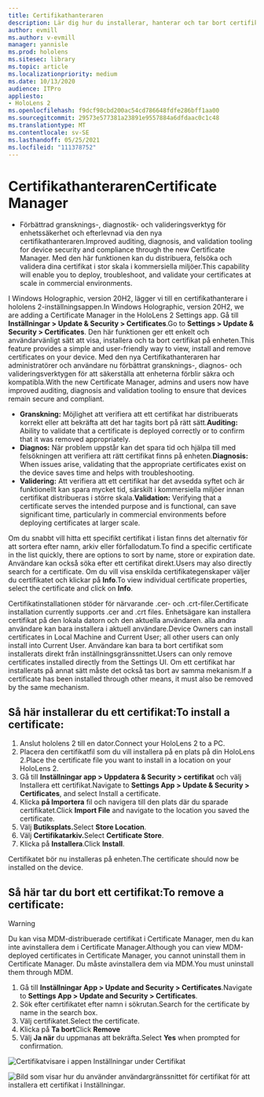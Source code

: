 ```yaml
---
title: Certifikathanteraren
description: Lär dig hur du installerar, hanterar och tar bort certifikat manuellt på HoloLens 2-enheter med mixad verklighet.
author: evmill
ms.author: v-evmill
manager: yannisle
ms.prod: hololens
ms.sitesec: library
ms.topic: article
ms.localizationpriority: medium
ms.date: 10/13/2020
audience: ITPro
appliesto:
- HoloLens 2
ms.openlocfilehash: f9dcf98cbd200ac54cd786648fdfe286bff1aa00
ms.sourcegitcommit: 29573e577381a23891e9557884a6dfdaac0c1c48
ms.translationtype: MT
ms.contentlocale: sv-SE
ms.lasthandoff: 05/25/2021
ms.locfileid: "111378752"
---
```

# <a name="certificate-manager"></a><span data-ttu-id="51f5c-103">Certifikathanteraren</span><span class="sxs-lookup"><span data-stu-id="51f5c-103">Certificate Manager</span></span>

- <span data-ttu-id="51f5c-104">Förbättrad gransknings-, diagnostik- och valideringsverktyg för enhetssäkerhet och efterlevnad via den nya certifikathanteraren.</span><span class="sxs-lookup"><span data-stu-id="51f5c-104">Improved auditing, diagnosis, and validation tooling for device security and compliance through the new Certificate Manager.</span></span> <span data-ttu-id="51f5c-105">Med den här funktionen kan du distribuera, felsöka och validera dina certifikat i stor skala i kommersiella miljöer.</span><span class="sxs-lookup"><span data-stu-id="51f5c-105">This capability will enable you to deploy, troubleshoot, and validate your certificates at scale in commercial environments.</span></span>

<span data-ttu-id="51f5c-106">I Windows Holographic, version 20H2, lägger vi till en certifikathanterare i hololens 2-inställningsappen.</span><span class="sxs-lookup"><span data-stu-id="51f5c-106">In Windows Holographic, version 20H2, we are adding a Certificate Manager in the HoloLens 2 Settings app.</span></span> <span data-ttu-id="51f5c-107">Gå till **Inställningar > Update & Security > Certificates**.</span><span class="sxs-lookup"><span data-stu-id="51f5c-107">Go to **Settings > Update & Security > Certificates**.</span></span> <span data-ttu-id="51f5c-108">Den här funktionen ger ett enkelt och användarvänligt sätt att visa, installera och ta bort certifikat på enheten.</span><span class="sxs-lookup"><span data-stu-id="51f5c-108">This feature provides a simple and user-friendly way to view, install and remove certificates on your device.</span></span> <span data-ttu-id="51f5c-109">Med den nya Certifikathanteraren har administratörer och användare nu förbättrat gransknings-, diagnos- och valideringsverktygen för att säkerställa att enheterna förblir säkra och kompatibla.</span><span class="sxs-lookup"><span data-stu-id="51f5c-109">With the new Certificate Manager, admins and users now have improved auditing, diagnosis and validation tooling to ensure that devices remain secure and compliant.</span></span> 

-   <span data-ttu-id="51f5c-110">**Granskning:** Möjlighet att verifiera att ett certifikat har distribuerats korrekt eller att bekräfta att det har tagits bort på rätt sätt.</span><span class="sxs-lookup"><span data-stu-id="51f5c-110">**Auditing:** Ability to validate that a certificate is deployed correctly or to confirm that it was removed appropriately.</span></span> 
-   <span data-ttu-id="51f5c-111">**Diagnos:** När problem uppstår kan det spara tid och hjälpa till med felsökningen att verifiera att rätt certifikat finns på enheten.</span><span class="sxs-lookup"><span data-stu-id="51f5c-111">**Diagnosis:** When issues arise, validating that the appropriate certificates exist on the device saves time and helps with troubleshooting.</span></span> 
-   <span data-ttu-id="51f5c-112">**Validering:** Att verifiera att ett certifikat har det avsedda syftet och är funktionellt kan spara mycket tid, särskilt i kommersiella miljöer innan certifikat distribueras i större skala.</span><span class="sxs-lookup"><span data-stu-id="51f5c-112">**Validation:** Verifying that a certificate serves the intended purpose and is functional, can save significant time, particularly in commercial environments before deploying certificates at larger scale.</span></span>

<span data-ttu-id="51f5c-113">Om du snabbt vill hitta ett specifikt certifikat i listan finns det alternativ för att sortera efter namn, arkiv eller förfallodatum.</span><span class="sxs-lookup"><span data-stu-id="51f5c-113">To find a specific certificate in the list quickly, there are options to sort by name, store or expiration date.</span></span> <span data-ttu-id="51f5c-114">Användare kan också söka efter ett certifikat direkt.</span><span class="sxs-lookup"><span data-stu-id="51f5c-114">Users may also directly search for a certificate.</span></span> <span data-ttu-id="51f5c-115">Om du vill visa enskilda certifikategenskaper väljer du certifikatet och klickar på **Info**.</span><span class="sxs-lookup"><span data-stu-id="51f5c-115">To view individual certificate properties, select the certificate and click on **Info**.</span></span> 

<span data-ttu-id="51f5c-116">Certifikatinstallationen stöder för närvarande .cer- och .crt-filer.</span><span class="sxs-lookup"><span data-stu-id="51f5c-116">Certificate installation currently supports .cer and .crt files.</span></span> <span data-ttu-id="51f5c-117">Enhetsägare kan installera certifikat på den lokala datorn och den aktuella användaren.  alla andra användare kan bara installera i aktuell användare.</span><span class="sxs-lookup"><span data-stu-id="51f5c-117">Device Owners can install certificates in Local Machine and Current User;  all other users can only install into Current User.</span></span> <span data-ttu-id="51f5c-118">Användare kan bara ta bort certifikat som installerats direkt från inställningsgränssnittet.</span><span class="sxs-lookup"><span data-stu-id="51f5c-118">Users can only remove certificates installed directly from the Settings UI.</span></span> <span data-ttu-id="51f5c-119">Om ett certifikat har installerats på annat sätt måste det också tas bort av samma mekanism.</span><span class="sxs-lookup"><span data-stu-id="51f5c-119">If a certificate has been installed through other means, it must also be removed by the same mechanism.</span></span>

## <a name="to-install-a-certificate"></a><span data-ttu-id="51f5c-120">Så här installerar du ett certifikat:</span><span class="sxs-lookup"><span data-stu-id="51f5c-120">To install a certificate:</span></span> 

1.  <span data-ttu-id="51f5c-121">Anslut hololens 2 till en dator.</span><span class="sxs-lookup"><span data-stu-id="51f5c-121">Connect your HoloLens 2 to a PC.</span></span>
1.  <span data-ttu-id="51f5c-122">Placera den certifikatfil som du vill installera på en plats på din HoloLens 2.</span><span class="sxs-lookup"><span data-stu-id="51f5c-122">Place the certificate file you want to install in a location on your HoloLens 2.</span></span>
1.  <span data-ttu-id="51f5c-123">Gå till **Inställningar app > Uppdatera & Security > certifikat** och välj Installera ett certifikat.</span><span class="sxs-lookup"><span data-stu-id="51f5c-123">Navigate to **Settings App > Update & Security > Certificates**, and select Install a certificate.</span></span>
1.  <span data-ttu-id="51f5c-124">Klicka **på Importera** fil och navigera till den plats där du sparade certifikatet.</span><span class="sxs-lookup"><span data-stu-id="51f5c-124">Click **Import File** and navigate to the location you saved the certificate.</span></span>
1.  <span data-ttu-id="51f5c-125">Välj **Butiksplats.**</span><span class="sxs-lookup"><span data-stu-id="51f5c-125">Select **Store Location**.</span></span>
1.  <span data-ttu-id="51f5c-126">Välj **Certifikatarkiv.**</span><span class="sxs-lookup"><span data-stu-id="51f5c-126">Select **Certificate Store**.</span></span>
1.  <span data-ttu-id="51f5c-127">Klicka på **Installera**.</span><span class="sxs-lookup"><span data-stu-id="51f5c-127">Click **Install**.</span></span>

<span data-ttu-id="51f5c-128">Certifikatet bör nu installeras på enheten.</span><span class="sxs-lookup"><span data-stu-id="51f5c-128">The certificate should now be installed on the device.</span></span>

## <a name="to-remove-a-certificate"></a><span data-ttu-id="51f5c-129">Så här tar du bort ett certifikat:</span><span class="sxs-lookup"><span data-stu-id="51f5c-129">To remove a certificate:</span></span> 
>[!WARNING]
> <span data-ttu-id="51f5c-130">Du kan visa MDM-distribuerade certifikat i Certificate Manager, men du kan inte avinstallera dem i Certificate Manager.</span><span class="sxs-lookup"><span data-stu-id="51f5c-130">Although you can view MDM-deployed certificates in Certificate Manager, you cannot uninstall them in Certificate Manager.</span></span> <span data-ttu-id="51f5c-131">Du måste avinstallera dem via MDM.</span><span class="sxs-lookup"><span data-stu-id="51f5c-131">You must uninstall them through MDM.</span></span>
1. <span data-ttu-id="51f5c-132">Gå till **Inställningar App > Update and Security > Certificates**.</span><span class="sxs-lookup"><span data-stu-id="51f5c-132">Navigate to **Settings App > Update and Security > Certificates**.</span></span>
1. <span data-ttu-id="51f5c-133">Sök efter certifikatet efter namn i sökrutan.</span><span class="sxs-lookup"><span data-stu-id="51f5c-133">Search for the certificate by name in the search box.</span></span>
1. <span data-ttu-id="51f5c-134">Välj certifikatet.</span><span class="sxs-lookup"><span data-stu-id="51f5c-134">Select the certificate.</span></span>
1. <span data-ttu-id="51f5c-135">Klicka på **Ta bort**</span><span class="sxs-lookup"><span data-stu-id="51f5c-135">Click **Remove**</span></span>
1. <span data-ttu-id="51f5c-136">Välj **Ja när** du uppmanas att bekräfta.</span><span class="sxs-lookup"><span data-stu-id="51f5c-136">Select **Yes** when prompted for confirmation.</span></span>



![Certifikatvisare i appen Inställningar under Certifikat](images/certificate-viewer-device.jpg)

![Bild som visar hur du använder användargränssnittet för certifikat för att installera ett certifikat i Inställningar.](images/certificate-device-install.jpg)
